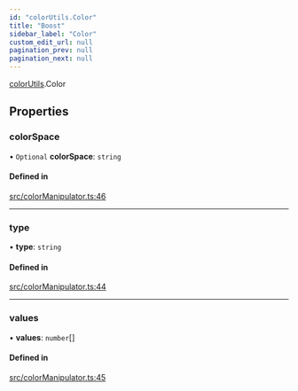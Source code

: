 ```yaml
---
id: "colorUtils.Color"
title: "Boost"
sidebar_label: "Color"
custom_edit_url: null
pagination_prev: null
pagination_next: null
---
```


[colorUtils](../namespaces/colorUtils.md).Color

## Properties

### colorSpace

• `Optional` **colorSpace**: `string`

#### Defined in

[src/colorManipulator.ts:46](https://github.com/yolmio/boost/blob/5cada48/src/colorManipulator.ts#L46)

___

### type

• **type**: `string`

#### Defined in

[src/colorManipulator.ts:44](https://github.com/yolmio/boost/blob/5cada48/src/colorManipulator.ts#L44)

___

### values

• **values**: `number`[]

#### Defined in

[src/colorManipulator.ts:45](https://github.com/yolmio/boost/blob/5cada48/src/colorManipulator.ts#L45)
